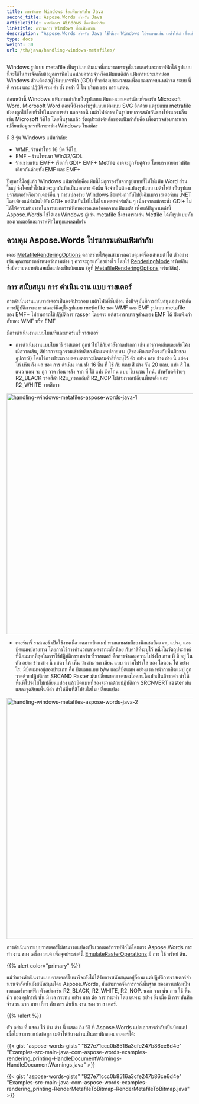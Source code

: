 ```yaml
---
title: การจัดการ Windows ชื่อแฟ้มกํากับใน Java
second_title: Aspose.Words สําหรับ Java
articleTitle: การจัดการ Windows ชื่อแฟ้มกํากับ
linktitle: การจัดการ Windows ชื่อแฟ้มกํากับ
description: "Aspose.Words สําหรับ Java ใช้ได้เอง Windows โปรแกรมเล่น เมต้าไฟล์ เพื่อเล่นรูปแบบ metfile บนแพลตฟอร์มทั้งหมด และรองรับการจัดการแฟ้มกํากับพื้นฐาน และสามารถทําความล้มเหลวกับเครื่องเล่นเมต้าชนิดอื่นได้"
type: docs
weight: 30
url: /th/java/handling-windows-metafiles/
---
```


Windows รูปแบบ metafile เป็นรูปแบบอิมเมจที่สามารถบรรจุทั้งเวกเตอร์และกราฟฟิกได้ รูปแบบนี้จะใช้ในการจัดเก็บข้อมูลกราฟิกในหน่วยความจําหรือแฟ้มบนดิสก์ แฟ้มภาพประเภทย่อย Windows ส่วนติดต่อผู้ใช้แบบกราฟิก (GDI) ที่จะต้องประมวลผลเพื่อแสดงภาพบนหน้าจอ ระบบ นี้ ตี ความ และ ปฏิบัติ ตาม คํา สั่ง เหล่า นี้ ใน บริบท ของ การ แสดง.

ก่อนหน้านี้ Windows แฟ้มภาพกํากับเป็นรูปแบบแฟ้มของเวกเตอร์เดียวที่รองรับ Microsoft Word. Microsoft Word ตอนนี้ยังรองรับรูปแบบแฟ้มแบบ SVG อีกด้วย แต่รูปแบบ metrafile ยังคงถูกใช้โดยทั่วไปในเอกสารคํา นอกจากนี้ เมต้าไฟล์อาจเป็นรูปแบบการสลับกันของโปรแกรมอื่น เช่น Microsoft วิซิโอ โดยพื้นฐานแล้ว วัตถุประสงค์หลักของแฟ้มกํากับคือ เพื่อตรวจสอบการแลกเปลี่ยนข้อมูลกราฟิกระหว่าง Windows ใบสมัคร

มี 3 รุ่น Windows แฟ้มกํากับ:

- WMF. ร้านค้าโทร 16 บิต จีดีไอ.
- EMF – ร้านโทร.หา Win32/GDI.
- ร้านขายแฟ้ม EMF+ เรียกที่ GDI+ EMF+ Metfile อาจจะถูกจับคู่ด้วย โดยบรรยายกราฟฟิกเดียวกันด้วยทั้ง EMF และ EMF+

ปัญหาที่มีอยู่แล้ว Windows แฟ้มกํากับคือแฟ้มนี้ไม่ถูกรองรับจากรูปแบบที่ไม่ใช่แฟ้ม Word ส่วนใหญ่ ซึ่งโดยทั่วไปแล้วจะถูกบันทึกเป็นเอกสาร ดังนั้น จึงจําเป็นต้องแปลงรูปแบบ เมต้าไฟล์ เป็นรูปแบบราสเตอร์หรือเวกเตอร์อื่น ๆ การแปลงง่าย Windows ชื่อแฟ้มกํากับไปยังอิมเมจราสเตอร์บน .NET โดยเพียงแค่ส่งมันไปยัง GDI+ แต่มันเป็นไปไม่ได้ในแพลตฟอร์มอื่น ๆ เนื่องจากแม้กระทั่ง GDI+ ไม่ได้ให้ความสามารถในการแยกกราฟฟิกของเวกเตอร์ออกจากแฟ้มเมต้า เพื่อแก้ปัญหาเหล่านี้ Aspose.Words ใช้ได้เอง Windows ผู้เล่น metafile ซึ่งสามารถเล่น Metfile ได้ทั้งรูปแบบทั้งของเวกเตอร์และกราฟฟิกในทุกแพลตฟอร์ม

## ควบคุม Aspose.Words โปรแกรมเล่นแฟ้มกํากับ

เดอะ [MetafileRenderingOptions](https://reference.aspose.com/words/java/com.aspose.words/metafilerenderingoptions/) คลาสช่วยให้คุณสามารถควบคุมเครื่องเล่นเมต้าได้ ตัวอย่างเช่น คุณสามารถกําหนดว่าภาพต่าง ๆ ควรจะถูกแก้ไขอย่างไร โดยใช้ [RenderingMode](https://reference.aspose.com/words/java/com.aspose.words/metafilerenderingmode/) ทรัพย์สินซึ่งมีความหมายพิเศษเมื่อแปลงเป็นบิตแมพ (ดูที่ [MetafileRenderingOptions](https://reference.aspose.com/words/java/com.aspose.words/imagesaveoptions/#getMetafileRenderingOptions) ทรัพย์สิน).

## การ สนับสนุน การ ดําเนิน งาน แบบ ราสเตอร์

การดําเนินงานแบบราสเตอร์เป็นองค์ประกอบ เมต้าไฟล์ที่ซับซ้อน ซึ่งปัจจุบันมีการสนับสนุนอย่างจํากัด การปฏิบัติการของราสเตอร์มีอยู่ในรูปแบบ metiofile ของ WMF และ EMF รูปแบบ metafile ของ EMF+ ไม่สามารถใช้ปฏิบัติการ rasser โดยตรง แต่สามารถบรรจุส่วนของ EMF ได้ ฝังแฟ้มกํากับของ WMF หรือ EMF

มีการดําเนินงานแบบไบนารีและเทอร์เนรี่ ราสเตอร์

- การดําเนินงานแบบไบนารี ราสเตอร์ ถูกนําไปใช้กับคําสั่งวาดปากกา เช่น การวาดเส้นและเส้นโค้ง เมื่อวาดเส้น, สีปากกาจะถูกรวมเข้ากับสีของบิตแมพปลายทาง (สีของพิกเซลที่ตรงกับพื้นผิวของอุปกรณ์) โดยใช้การประมวลผลตามตรรกะบิตตามค่าสีที่ระบุไว้ ตัว อย่าง ภาพ ข้าง ล่าง นี้ แสดง ให้ เห็น ถึง ผล ของ การ ดําเนิน งาน ทั้ง 16 ชิ้น ที่ ใช้ กับ แถบ สี ต่าง กัน 20 แถบ. แท่ง สี ใน แนว นอน จะ ถูก วาด ก่อน หลัง จาก ที่ ใช้ แท่ง มีดโกน แบบ ไบ แซน ไทน์. สําหรับคดีง่ายๆ R2_BLACK วาดสีดํา R2แ_ทรกกลับสี R2_NOP ไม่สามารถเปลี่ยนพื้นหลัง และ R2_WHITE วาดสีขาว

<img src="/words/java/handling-windows-metafiles/handling-windows-metafiles-1.png" alt="handling-windows-metafiles-aspose-words-java-1" style="width:650px"/>

- เทอร์นารี่ ราสเตอร์ เปิดใช้งานเมื่อวาดภาพบิตแมป พวกเขาผสมสีของพิกเซลบิตแมพ, แปรง, และบิตแมพปลายทาง โดยการใช้การคํานวณตามตรรกะเล็กน้อย กับค่าสีที่ระบุไว้ หนึ่งในวัตถุประสงค์ที่นิยมมากที่สุดในการใช้ปฏิบัติการเทอร์นารี่ราสเตอร์ คือการจําลองความโปร่งใส ภาพ ที่ มี อยู่ ใน ตัว อย่าง ข้าง ล่าง นี้ แสดง ให้ เห็น ว่า สามารถ เลียน แบบ ความโปร่งใส ของ ไอคอน ได้ อย่าง ไร. มีบิตแมพอยู่สองประเภท คือ บิตแมพแบบ b/w และสีบิตแมพ อย่างแรก หน้ากากบิตแมป ถูกวาดด้วยปฏิบัติการ SRCAND Raster มันเปลี่ยนขอบเขตของไอคอนโอเปกเป็นสีขาวดํา ทําให้พื้นที่โปร่งใสไม่เปลี่ยนแปลง แล้วบิตแมพที่สองจะวาดด้วยปฏิบัติการ SRCNVERT raster มันแสดงจุดสีบนพื้นที่ดํา ทําให้พื้นที่สีโปร่งใสไม่เปลี่ยนแปลง

<img src="/words/java/handling-windows-metafiles/handling-windows-metafiles-2.png" alt="handling-windows-metafiles-aspose-words-java-2" style="width:650px"/>

การดําเนินการแบบราสเตอร์ไม่สามารถแปลงเป็นเวกเตอร์กราฟฟิกได้โดยตรง Aspose.Words การ ทํา งาน ของ เครื่อง ยนต์ เพื่อจุดประสงค์นี้ [EmulateRasterOperations](https://reference.aspose.com/words/java/com.aspose.words/metafilerenderingoptions/#getEmulateRasterOperations) มี การ ใช้ ทรัพย์ สิน.

{{% alert color="primary" %}}

แม้ว่าการดําเนินงานแบบราสเตอร์ไบนารีจะยังไม่ได้รับการสนับสนุนอยู่ก็ตาม แต่ปฏิบัติการราสเตอร์จํานวนจํากัดนั้นยังสนับสนุนโดย Aspose.Words, มันสามารถจัดการกรณีพื้นฐาน ของการแปลงเป็นเวกเตอร์กราฟฟิก ตัวอย่างเช่น R2_BLACK, R2_WHITE, R2_NOP. นอก จาก นั้น การ ใช้ พื้น ผิว ของ อุปกรณ์ นั้น มี ผล กระทบ อย่าง มาก ต่อ การ กระทํา โดย เฉพาะ อย่าง ยิ่ง เมื่อ มี การ บันทึก จํานวน มาก มาย เกี่ยว กับ การ ดําเนิน งาน ของ รา ส เตอร์.

{{% /alert %}}

ตัว อย่าง ที่ แสดง ไว้ ข้าง ล่าง นี้ แสดง ถึง วิธี ที่ Aspose.Words แปลเอกสารกํากับเป็นบิตแมปเมื่อไม่สามารถแปลข้อมูล เมต้าไฟล์บางส่วนเป็นกราฟิกของเวกเตอร์ได้:

{{< gist "aspose-words-gists" "827e71ccc0b8516a3cfe247b86ce6d4e" "Examples-src-main-java-com-aspose-words-examples-rendering_printing-HandleDocumentWarnings-HandleDocumentWarnings.java" >}}

{{< gist "aspose-words-gists" "827e71ccc0b8516a3cfe247b86ce6d4e" "Examples-src-main-java-com-aspose-words-examples-rendering_printing-RenderMetafileToBitmap-RenderMetafileToBitmap.java" >}}
